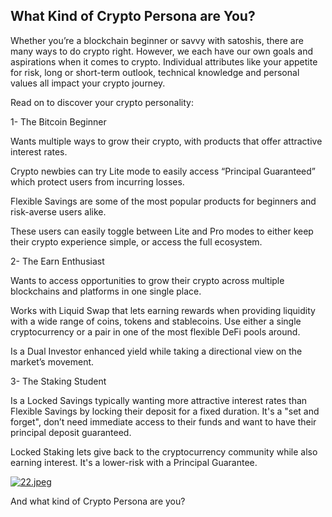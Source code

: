 ## What Kind of Crypto Persona are You?

Whether you’re a blockchain beginner or savvy with satoshis, there are many ways to do crypto right. However, we each have our own goals and aspirations when it comes to crypto. Individual attributes like your appetite for risk, long or short-term outlook, technical knowledge and personal values all impact your crypto journey. 

Read on to discover your crypto personality:

1- The Bitcoin Beginner

Wants multiple ways to grow their crypto, with products that offer attractive interest rates.

Crypto newbies can try Lite mode to easily access “Principal Guaranteed” which protect users from incurring losses.

Flexible Savings are some of the most popular products for beginners and risk-averse users alike. 

These users can easily toggle between Lite and Pro modes to either keep their crypto experience simple, or access the full ecosystem.

2- The Earn Enthusiast

Wants to access opportunities to grow their crypto across multiple blockchains and platforms in one single place.

Works with Liquid Swap that lets earning rewards when providing liquidity with a wide range of coins, tokens and stablecoins. Use either a single cryptocurrency or a pair in one of the most flexible DeFi pools around.

Is a Dual Investor enhanced yield while taking a directional view on the market’s movement.

3- The Staking Student

Is a Locked Savings typically wanting more attractive interest rates than Flexible Savings by locking their deposit for a fixed duration. It's a "set and forget", don’t need immediate access to their funds and want to have their principal deposit guaranteed. 

Locked Staking lets give back to the cryptocurrency community while also earning interest. It's a lower-risk with a Principal Guarantee.

[![22.jpeg](https://cdn.hashnode.com/res/hashnode/image/upload/v1644888028697/xhmkZ-eQT.jpeg)](https://accounts.binance.com/es-LA/register?ref=396138808)

And what kind of Crypto Persona are you?